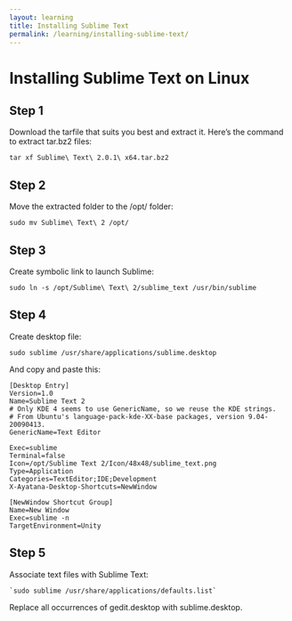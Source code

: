```yaml
---
layout: learning
title: Installing Sublime Text
permalink: /learning/installing-sublime-text/
---
```


# Installing Sublime Text on Linux

## Step 1

Download the tarfile that suits you best and extract it. Here’s the command to extract tar.bz2 files:

	tar xf Sublime\ Text\ 2.0.1\ x64.tar.bz2

## Step 2

Move the extracted folder  to the /opt/ folder:

	sudo mv Sublime\ Text\ 2 /opt/

## Step 3

Create symbolic link to launch Sublime:

	sudo ln -s /opt/Sublime\ Text\ 2/sublime_text /usr/bin/sublime

## Step 4

Create desktop file:

	sudo sublime /usr/share/applications/sublime.desktop

And copy and paste this:

	[Desktop Entry]
	Version=1.0
	Name=Sublime Text 2
	# Only KDE 4 seems to use GenericName, so we reuse the KDE strings.
	# From Ubuntu's language-pack-kde-XX-base packages, version 9.04-20090413.
	GenericName=Text Editor

	Exec=sublime
	Terminal=false
	Icon=/opt/Sublime Text 2/Icon/48x48/sublime_text.png
	Type=Application
	Categories=TextEditor;IDE;Development
	X-Ayatana-Desktop-Shortcuts=NewWindow

	[NewWindow Shortcut Group]
	Name=New Window
	Exec=sublime -n
	TargetEnvironment=Unity

## Step 5

Associate text files with Sublime Text:

	`sudo sublime /usr/share/applications/defaults.list`

Replace all occurrences of gedit.desktop with sublime.desktop. 